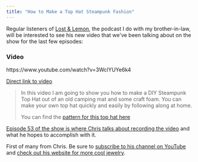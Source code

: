 ```yaml
---
title: "How to Make a Top Hat Steampunk Fashion"
---
```

<p>Regular listeners of <a href="https://www.ssktn.com/category/lal/">Lost &amp; Lemon</a>, the podcast I do with my brother-in-law, will be interested to see his new video that we've been talking about on the show for the last few episodes:</p>
<h3>Video</h3>
<p>https://www.youtube.com/watch?v=3WclYUYe6k4</p>
<p><a href="https://www.youtube.com/watch?v=3WclYUYe6k4">Direct link to video</a></p>
<blockquote><p>
  In this video I am going to show you how to make a DIY Steampunk Top Hat out of an old camping mat and some craft foam. You can make your own top hat quickly and easily by following along at home.</p>
<p>  You can find the <a href="https://gumroad.com/l/UJjIx">pattern for this top hat here</a>
</p></blockquote>
<p><a href="https://www.ssktn.com/lal/53-a-rosie-laughapalooza/">Episode 53 of the show is where Chris talks about recording the video</a> and what he hopes to accomplish with it.</p>
<p>First of many from Chris. Be sure to <a href="https://www.youtube.com/user/LostWaxOz?feature=watch">subscribe to his channel on YouTube</a> and <a href="https://lostwaxoz.com">check out his website for more cool jewelry</a>.</p>
